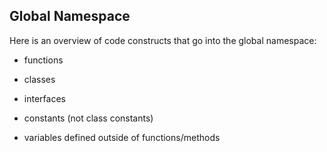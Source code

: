 Global Namespace
----------------

Here is an overview of code constructs that go into the global
namespace:

-   functions

-   classes

-   interfaces

-   constants (not class constants)

-   variables defined outside of functions/methods
